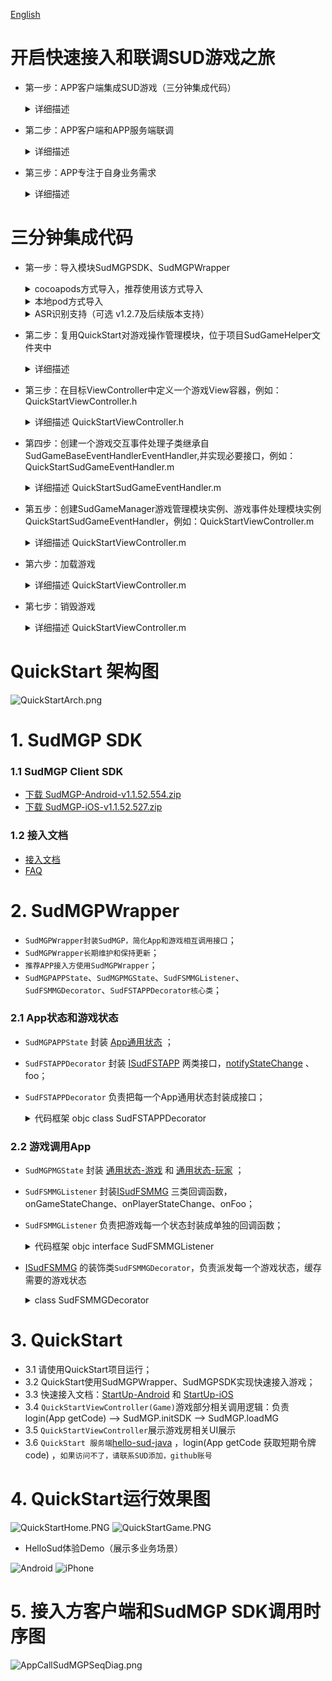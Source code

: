 [English](README_en.md)

# 开启快速接入和联调SUD游戏之旅
- 第一步：APP客户端集成SUD游戏（三分钟集成代码）
  <details>
  <summary>详细描述</summary>

      1.appId、appKey和isTestEnv=true，请使用QuickStart客户端的；
      2.iOS bundleId、Android applicationId，请使用APP客户端自己的；(接入信息表中的bundleId/applicationId)；
      3.短期令牌code，请使用QuickStart的后端服务（login/getCode获取的）；
      4.完成集成，游戏跑起来;
  
      *** SUD平台支持一个appId绑定多个bundleId和applicationId；***
      *** 填完接入信息表后，SUD会将APP的bundleId和applicationId，绑定到QuickStart的appId上，仅支持测试环境；***
  QuickStart 后端服务[hello-sud-java代码仓库](https://github.com/SudTechnology/hello-sud-java) ，`如果访问不了代码仓库，请联系SUD添加，github账号`；
  </details>

  
- 第二步：APP客户端和APP服务端联调
  <details>
  <summary>详细描述</summary>

      1.APP服务端实现4个HTTP API；（接入信息表填的）
      2.APP服务端实现login/getCode接口，获取短期令牌code；
      3.请使用APP客户端自己的appId、appKey、isTestEnv=true、bundleId(iOS)、applicationId(Android)；
      4.请使用APP自己的服务端login/getCode接口，获取短期令牌code；
      5.APP客户端和APP服务端联调5个HTTP API；
      6.完成HTTP API联调；
  </details>


- 第三步：APP专注于自身业务需求
  <details>
  <summary>详细描述</summary>

      1.参考SudMGP文档、SudMGPWrapper、QuickStart、HelloSud体验Demo（展示多场景，Custom自定义场景）；
      2.专注于APP UI交互、功能是否支持、如何实现
      比如：
      调整游戏View大小、位置；
      调整APP和游戏交互流程，UI元素是否可隐藏，按钮是否可隐藏APP实现，点击事件是否支持拦截回调；
      
      3.专注于APP业务逻辑流程、实现
      比如：
      一局游戏开始如何透传数值类型参数、Key类型参数；（结算）
  ![Android](doc/hello_sudplus_android.png)
  ![iPhone](doc/hello_sudplus_iphone.png)
  </details>
# 三分钟集成代码
- 第一步：导入模块SudMGPSDK、SudMGPWrapper

  <details>
    <summary>cocoapods方式导入，推荐使用该方式导入</summary>

      1.APP主工程Podfile文件中，添加 SudMGPWrapper 依赖;
   [Cocoapods最新集成版本](https://github.com/SudTechnology/sud-mgp-ios)
  ``` ruby
  pod 'SudMGPWrapper', '~> x.x.x'
  
  ```
      3. 执行pod install，将SudMGP SDK、SudMGPWrapper模块依赖进工程中

  </details>
  <details>
  <summary>本地pod方式导入</summary>

      1.将QuickStart同级目录下的SudMGPSDK、SudMGPWrapper两个目录所有文件及SudMGPWrapper.podspec文件拷贝到目标工程Podfile所在的目录下
      2.APP主工程Podfile文件中，添加 SudMGPWrapper 依赖;
  ``` ruby
  pod 'SudMGPWrapper', :path => '../../'
  ```
      3. 执行pod install，将SudMGP SDK、SudMGPWrapper模块依赖进工程中
  </details>
  <details>

  <summary>ASR识别支持（可选 v1.2.7及后续版本支持）</summary>

      1.APP主工程Podfile文件中，添加 ASR语音识别库 依赖;
  ``` ruby
  pod 'MicrosoftCognitiveServicesSpeech-iOS', '1.23.0'
  ```
      3. 执行pod install，将ASR语音识别库模块依赖进工程中
  </details>
  

- 第二步：复用QuickStart对游戏操作管理模块，位于项目SudGameHelper文件夹中
  <details>
  <summary>详细描述</summary>

      拷贝SudGameHelper目录，Demo工程目录路径(project->SudGameHelper):
        SudGameManager 为加载游戏、销毁游戏管理模块
        SudGameBaseEventHandlerEventHandler 为游戏与APP交互处理模块，应用只需创建改子类并接收定义好的游戏回调即可收到游戏各种状态回调
  </details>
  

- 第三步：在目标ViewController中定义一个游戏View容器，例如：QuickStartViewController.h
    <details>
    <summary>详细描述 QuickStartViewController.h</summary>

    ``` objc
    @interface QuickStartViewController ()
    /// 游戏加载主view
    @property(nonatomic, strong) UIView *gameView;
    ```
    </details>
  
- 第四步：创建一个游戏交互事件处理子类继承自SudGameBaseEventHandlerEventHandler,并实现必要接口，例如：QuickStartSudGameEventHandler.m
    <details>
    <summary>详细描述 QuickStartSudGameEventHandler.m</summary>

    ``` objc
    @implementation QuickStartSudGameEventHandler


    - (nonnull GameCfgModel *)onGetGameCfg {
        GameCfgModel *gameCfgModel = [GameCfgModel defaultCfgModel];
        /// 可以在此根据自身应用需要配置游戏，例如配置声音
        /// You can configure the game according to your application needs here, such as configuring the sound
        gameCfgModel.gameSoundVolume = 100;
        /// ...
        return gameCfgModel;
    }

    - (nonnull GameViewInfoModel *)onGetGameViewInfo {
        
        /// 应用根据自身布局需求在此配置游戏显示视图信息
        /// The application configures the game display view information here according to its layout requirements
        
        // 屏幕安全区
        // Screen Safety zone
        UIEdgeInsets safeArea = [self safeAreaInsets];
        // 状态栏高度
        // Status bar height
        CGFloat statusBarHeight = safeArea.top == 0 ? 20 : safeArea.top;
        
        GameViewInfoModel *m = [[GameViewInfoModel alloc] init];
        CGRect gameViewRect = self.loadConfigModel.gameView.bounds;

        // 游戏展示区域
        // Game display area
        m.view_size.width = gameViewRect.size.width;
        m.view_size.height = gameViewRect.size.height;
        // 游戏内容布局安全区域，根据自身业务调整顶部间距
        // Game content layout security area, adjust the top spacing according to their own business
        // 顶部间距
        // top spacing
        m.view_game_rect.top = (statusBarHeight + 80);
        // 左边
        // Left
        m.view_game_rect.left = 0;
        // 右边
        // Right
        m.view_game_rect.right = 0;
        // 底部安全区域
        // Bottom safe area
        m.view_game_rect.bottom = (safeArea.bottom + 100);
        return m;
    }

    - (void)onGetCode:(NSString *)userId result:(void (^)(NSString * _Nonnull))result {
        
        /// 获取加载游戏的code,此处请求自己服务端接口获取code并回调返回即可
        /// Get the code of loading the game, here request your server interface to get the code and callback return
        
        if (userId.length == 0) {
            NSLog(@"用户ID不能为空");
            return;
        }
        
        /// 以下是当前demo向demo应用服务获取code的代码
        /// The following is the code that demo obtains the code from demo application service
        
        /// 此接口为QuickStart样例请求接口
        /// This interface is a QuickStart sample request interface
        NSString *getCodeUrl = @"https://mgp-hello.sudden.ltd/login/v3";
        NSDictionary *dicParam = @{@"user_id": userId};
        [self postHttpRequestWithURL:getCodeUrl param:dicParam success:^(NSDictionary *rootDict) {

            NSDictionary *dic = [rootDict objectForKey:@"data"];
            /// 这里的code用于登录游戏sdk服务器
            /// The code here is used to log in to the game sdk server
            NSString *code = [dic objectForKey:@"code"];
            int retCode = (int) [[dic objectForKey:@"ret_code"] longValue];
            result(code);

        }                    failure:^(NSError *error) {
            NSLog(@"login game server error:%@", error.debugDescription);
        }];
        
    }
    /// ...
    @end
    ```
    </details>

- 第五步：创建SudGameManager游戏管理模块实例、游戏事件处理模块实例QuickStartSudGameEventHandler，例如：QuickStartViewController.m
    <details>
    <summary>详细描述 QuickStartViewController.m</summary>

    ``` objc

    @interface QuickStartViewController ()

    /// SUD 游戏管理模块 game management instance
    @property(nonatomic, strong)SudGameManager *sudGameManager;
    /// 游戏事件处理实例 the game event processing object instance
    @property(nonatomic, strong)QuickStartSudGameEventHandler *gameEventHandler;
    @end

    @implementation QuickStartViewController

    - (void)viewDidLoad {
        [super viewDidLoad];
        // Do any additional setup after loading the view.
        self.view.backgroundColor = UIColor.blackColor;
        
        /// 1. step
        
        // 创建游戏管理实例
        // Create a game management instance
        self.sudGameManager = SudGameManager.new;;
        // 创建游戏事件处理对象实例
        // Create an instance of the game event handler object
        self.gameEventHandler = QuickStartSudGameEventHandler.new;
        // 将游戏事件处理对象实例注册进游戏管理对象实例中
        // Register the game event processing object instance into the game management object instance
        [self.sudGameManager registerGameEventHandler:self.gameEventHandler];
        
        /// 2. step
        // 加载游戏
        // Load the game
        if (self.gameId > 0) {
            [self loadGame:self.gameId];
        }

    }
    @end
    ```
    </details>
  

- 第六步：加载游戏
    <details>
    <summary>详细描述 QuickStartViewController.m</summary>


    ``` objc
    /// 加载游戏
    /// Load game
    - (void)loadGame:(int64_t)gameId {
        // 配置加载SudMGP必须参数
        // Set the required parameters for loading SudMGP
        SudGameLoadConfigModel *sudGameConfigModel = [[SudGameLoadConfigModel alloc] init];
        // 申请的应用ID
        // Application ID
        sudGameConfigModel.appId = SUDMGP_APP_ID;
        // 申请的应用key
        // Application key
        sudGameConfigModel.appKey = SUDMGP_APP_KEY;
        // 是否测试环境，测试时为YES, 发布上线设置为NO
        // Set to YES during the test and NO when publishing online
        sudGameConfigModel.isTestEnv = SUD_GAME_TEST_ENV;
        // 待加载游戏ID
        // ID of the game to be loaded
        sudGameConfigModel.gameId = gameId;
        // 指定游戏房间，相同房间号的人在同一游戏大厅中
        // Assign a game room, and people with the same room number are in the same game hall
        sudGameConfigModel.roomId = self.roomId;
        // 配置游戏内显示语言
        // Configure the in-game display language
        sudGameConfigModel.language = @"zh-CN";
        // 游戏显示的视图
        // Game display view
        sudGameConfigModel.gameView = self.gameView;
        // 当前用户ID
        // Current user id
        sudGameConfigModel.userId = QSAppPreferences.shared.currentUserID;

        [self.sudGameManager loadGame:sudGameConfigModel];
    }       
    ```
    </details>
  

- 第七步：销毁游戏
    <details>
    <summary>详细描述 QuickStartViewController.m</summary>

    ``` objc
    /// 销毁游戏
    /// Destroy game
    - (void)destroyGame {
        [self.sudGameManager destroyGame];
    }
    ```
    </details>  

# QuickStart 架构图
![QuickStartArch.png](doc/QuickStartArch.png)

# 1. SudMGP SDK
### 1.1 SudMGP Client SDK

- [下载 SudMGP-Android-v1.1.52.554.zip](https://github.com/SudTechnology/sud-mgp-android/releases)
- [下载 SudMGP-iOS-v1.1.52.527.zip](https://github.com/SudTechnology/sud-mgp-ios/releases)

### 1.2 接入文档

- [接入文档](https://docs.sud.tech/zh-CN/app/Client/API/)
- [FAQ](https://docs.sud.tech/zh-CN/app/Client/FAQ/)

# 2. SudMGPWrapper
- `SudMGPWrapper封装SudMGP，简化App和游戏相互调用接口`；
- `SudMGPWrapper长期维护和保持更新`；
- `推荐APP接入方使用SudMGPWrapper`；
- `SudMGPAPPState`、`SudMGPMGState`、`SudFSMMGListener`、`SudFSMMGDecorator`、`SudFSTAPPDecorator核心类`；

### 2.1 App状态和游戏状态
- `SudMGPAPPState` 封装 [App通用状态](https://docs.sud.tech/zh-CN/app/Client/APPFST/CommonState.html) ；
- `SudFSTAPPDecorator` 封装 [ISudFSTAPP](https://docs.sud.tech/zh-CN/app/Client/API/ISudFSTAPP.html) 两类接口，[notifyStateChange](https://docs.sud.tech/zh-CN/app/Client/APPFST/CommonState.html) 、 foo；
- `SudFSTAPPDecorator` 负责把每一个App通用状态封装成接口；
    <details>
    <summary>代码框架 objc class SudFSTAPPDecorator</summary>

    ``` objc
    /// app -> 游戏
    @interface SudFSTAPPDecorator : NSObject

    @property (nonatomic, strong) id<ISudFSTAPP> iSudFSTAPP;

    /// setI SudFSTAPP = [SudMGP loadMG:userId roomId:roomId code:code mgId:mgId language:language fsmMG:self.sudFSMMGDecorator rootView:rootView];
    - (void)setISudFSTAPP:(id<ISudFSTAPP>)iSudFSTAPP;
    ...

    /// 继续游戏
    - (void)playMG;
    /// 暂停游戏
    - (void)pauseMG;
    /// 销毁游戏
    - (void)destroyMG;
    /// 获取游戏View
    - (UIView *) getGameView;
    /// 更新code
    /// @param code 新的code
    - (void)updateCode:(NSString *) code;
    /// 传输音频数据： 传入的音频数据必须是：PCM格式，采样率：16000， 采样位数：16， 声道数： MONO
    - (void)pushAudio:(NSData *)data;
    @end
    ```
    </details>

### 2.2 游戏调用App
- `SudMGPMGState` 封装 [通用状态-游戏](https://docs.sud.tech/zh-CN/app/Client/MGFSM/CommonStateGame.html) 和 [通用状态-玩家](https://docs.sud.tech/zh-CN/app/Client/MGFSM/CommonStatePlayer.html) ；
- `SudFSMMGListener` 封装[ISudFSMMG](https://docs.sud.tech/zh-CN/app/Client/API/ISudFSMMG.html) 三类回调函数，onGameStateChange、onPlayerStateChange、onFoo；
- `SudFSMMGListener` 负责把游戏每一个状态封装成单独的回调函数；
    <details>
    <summary>代码框架 objc interface SudFSMMGListener</summary>
    
    ``` objc
    @protocol SudFSMMGListener <NSObject>

    @required
    /// 获取游戏View信息  【需要实现】
    - (void)onGetGameViewInfo:(nonnull id<ISudFSMStateHandle>)handle dataJson:(nonnull NSString *)dataJson;

    /// 短期令牌code过期  【需要实现】
    - (void)onExpireCode:(nonnull id<ISudFSMStateHandle>)handle dataJson:(nonnull NSString *)dataJson;

    /// 获取游戏Config  【需要实现】
    - (void)onGetGameCfg:(nonnull id<ISudFSMStateHandle>)handle dataJson:(nonnull NSString *)dataJson;


    @optional
    /// 游戏开始
    - (void)onGameStarted;

    /// 游戏销毁
    - (void)onGameDestroyed;

    /// 通用状态-游戏
    /// 游戏: 公屏消息状态    MG_COMMON_PUBLIC_MESSAGE
    - (void)onGameMGCommonPublicMessage:(nonnull id<ISudFSMStateHandle>)handle model:(MGCommonPublicMessageModel *)model;

    ...
    @end
    ```
    </details>

- [ISudFSMMG](https://docs.sud.tech/zh-CN/app/Client/API/ISudFSMMG.html) 的装饰类`SudFSMMGDecorator`，负责派发每一个游戏状态，缓存需要的游戏状态
    <details>
    <summary>class SudFSMMGDecorator</summary>
    
    ``` objc
    /// game -> app
    @interface SudFSMMGDecorator : NSObject <ISudFSMMG>

    typedef NS_ENUM(NSInteger, GameStateType) {
        /// 空闲
        GameStateTypeLeisure = 0,
        /// loading
        GameStateTypeLoading = 1,
        /// playing
        GameStateTypePlaying = 2,
    };

    /// 当前用户ID
    @property(nonatomic, strong, readonly)NSString *currentUserId;
    // 游戏状态枚举： GameStateType
    @property (nonatomic, assign) GameStateType gameStateType;
    /// 当前用户是否加入
    @property (nonatomic, assign) BOOL isInGame;
    /// 是否在游戏中
    @property (nonatomic, assign) BOOL isPlaying;
    
    ...

    /// 设置事件处理器
    /// @param listener 事件处理实例
    - (void)setEventListener:(id<SudFSMMGListener>)listener;
    /// 设置当前用户ID
    /// @param userId 当前用户ID
    - (void)setCurrentUserId:(NSString *)userId;
    /// 清除所有存储数组
    - (void)clearAllStates;
    /// 2MG成功回调
    - (NSString *)handleMGSuccess;
    /// 2MG失败回调
    - (NSString *)handleMGFailure;

    #pragma mark - 获取gamePlayerStateMap中最新的一个状态
    /// 获取用户加入状态
    - (BOOL)isPlayerIn:(NSString *)userId;
    /// 获取用户是否在准备中
    - (BOOL)isPlayerIsReady:(NSString *)userId;
    /// 获取用户是否在游戏中
    - (BOOL)isPlayerIsPlaying:(NSString *)userId;
    /// 获取用户是否在队长
    - (BOOL)isPlayerIsCaptain:(NSString *)userId;
    /// 获取用户是否在在绘画
    - (BOOL)isPlayerPaining:(NSString *)userId;

    #pragma mark - 获取是否存在gamePlayerStateMap中 （用于判断用户是否在游戏里了）
    /// 获取用户是否已经加入了游戏
    - (BOOL)isPlayerInGame:(NSString *)userId;
    @end
    ```
    </details>



# 3. QuickStart
- 3.1 请使用QuickStart项目运行；
- 3.2 QuickStart使用SudMGPWrapper、SudMGPSDK实现快速接入游戏；
- 3.3 快速接入文档：[StartUp-Android](https://docs.sud.tech/zh-CN/app/Client/StartUp-Android.html) 和 [StartUp-iOS](https://docs.sud.tech/zh-CN/app/Client/StartUp-iOS.html)
- 3.4 `QuickStartViewController(Game)`游戏部分相关调用逻辑：负责login(App getCode) --> SudMGP.initSDK --> SudMGP.loadMG
- 3.5 `QuickStartViewController`展示游戏房相关UI展示
- 3.6 `QuickStart 服务端`[hello-sud-java](https://github.com/SudTechnology/hello-sud-java) ，login(App getCode 获取短期令牌code) ，`如果访问不了，请联系SUD添加，github账号`

# 4. QuickStart运行效果图
![QuickStartHome.PNG](./doc/QuickStartHome.PNG)
![QuickStartGame.PNG](./doc/QuickStartGame.PNG)

- HelloSud体验Demo（展示多业务场景）

![Android](doc/hello_sudplus_android.png)
![iPhone](doc/hello_sudplus_iphone.png)

# 5. 接入方客户端和SudMGP SDK调用时序图
![AppCallSudMGPSeqDiag.png](doc/AppCallSudMGPSeqDiag.png)
